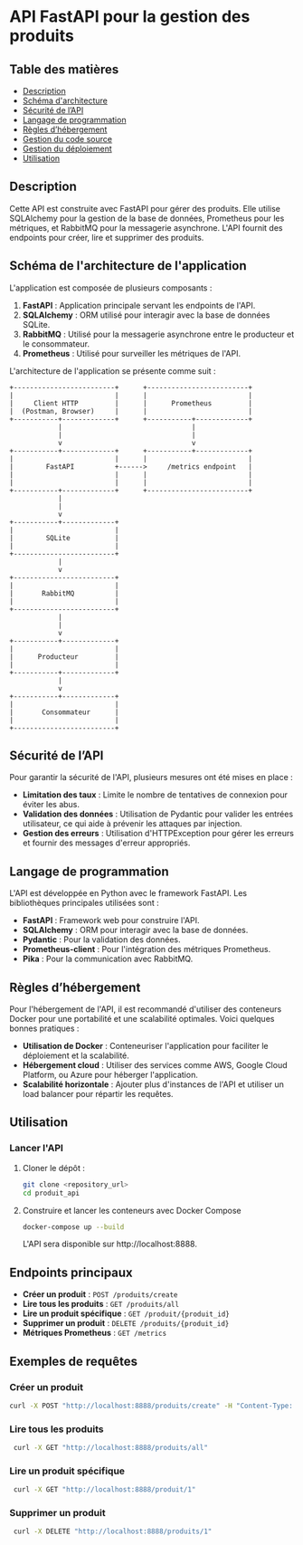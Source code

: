 # API FastAPI pour la gestion des produits

## Table des matières

- [Description](#description)
- [Schéma d'architecture](#schéma-darchitecture)
- [Sécurité de l’API](#sécurité-de-lapi)
- [Langage de programmation](#langage-de-programmation)
- [Règles d’hébergement](#règles-dhébergement)
- [Gestion du code source](#gestion-du-code-source)
- [Gestion du déploiement](#gestion-du-déploiement)
- [Utilisation](#utilisation)

## Description

Cette API est construite avec FastAPI pour gérer des produits. Elle utilise SQLAlchemy pour la gestion de la base de données, Prometheus pour les métriques, et RabbitMQ pour la messagerie asynchrone. L'API fournit des endpoints pour créer, lire et supprimer des produits.

## Schéma de l'architecture de l'application

L'application est composée de plusieurs composants :

1. **FastAPI** : Application principale servant les endpoints de l'API.
2. **SQLAlchemy** : ORM utilisé pour interagir avec la base de données SQLite.
3. **RabbitMQ** : Utilisé pour la messagerie asynchrone entre le producteur et le consommateur.
4. **Prometheus** : Utilisé pour surveiller les métriques de l'API.

L'architecture de l'application se présente comme suit :

```plaintext
+-------------------------+      +-------------------------+
|                         |      |                         |
|     Client HTTP         |      |      Prometheus         |
|  (Postman, Browser)     |      |                         |
+-----------+-------------+      +-----------+-------------+
            |                                |
            |                                |
            v                                v
+-----------+-------------+      +-----------+-------------+
|                         |      |                         |
|        FastAPI          +------>     /metrics endpoint   |
|                         |      |                         |
|                         |      |                         |
+-----------+-------------+      +-------------------------+
            |
            |
            v
+-----------+-------------+
|                         |
|        SQLite           |
|                         |
+-------------------------+
            |
            v
+-------------------------+
|                         |
|       RabbitMQ          |
|                         |
+-------------------------+
            |
            |
            v
+-----------+-------------+
|                         |
|      Producteur         |
|                         |
+-----------+-------------+
            |
            v
+-----------+-------------+
|                         |
|       Consommateur      |
|                         |
+-------------------------+
```

## Sécurité de l’API

Pour garantir la sécurité de l'API, plusieurs mesures ont été mises en place :

- **Limitation des taux** : Limite le nombre de tentatives de connexion pour éviter les abus.
- **Validation des données** : Utilisation de Pydantic pour valider les entrées utilisateur, ce qui aide à prévenir les attaques par injection.
- **Gestion des erreurs** : Utilisation d'HTTPException pour gérer les erreurs et fournir des messages d'erreur appropriés.

## Langage de programmation

L'API est développée en Python avec le framework FastAPI. Les bibliothèques principales utilisées sont :

- **FastAPI** : Framework web pour construire l'API.
- **SQLAlchemy** : ORM pour interagir avec la base de données.
- **Pydantic** : Pour la validation des données.
- **Prometheus-client** : Pour l'intégration des métriques Prometheus.
- **Pika** : Pour la communication avec RabbitMQ.

## Règles d’hébergement

Pour l'hébergement de l'API, il est recommandé d'utiliser des conteneurs Docker pour une portabilité et une scalabilité optimales. Voici quelques bonnes pratiques :

- **Utilisation de Docker** : Conteneuriser l'application pour faciliter le déploiement et la scalabilité.
- **Hébergement cloud** : Utiliser des services comme AWS, Google Cloud Platform, ou Azure pour héberger l'application.
- **Scalabilité horizontale** : Ajouter plus d'instances de l'API et utiliser un load balancer pour répartir les requêtes.

## Utilisation

### Lancer l'API

1. Cloner le dépôt :

   ```bash
   git clone <repository_url>
   cd produit_api
    ```
2. Construire et lancer les conteneurs avec Docker Compose

   ```bash
   docker-compose up --build
   ```
   L'API sera disponible sur http://localhost:8888.

## Endpoints principaux

- **Créer un produit** : `POST /produits/create`
- **Lire tous les produits** : `GET /produits/all`
- **Lire un produit spécifique** : `GET /produit/{produit_id}`
- **Supprimer un produit** : `DELETE /produits/{produit_id}`
- **Métriques Prometheus** : `GET /metrics`

## Exemples de requêtes

### Créer un produit

   ```bash
   curl -X POST "http://localhost:8888/produits/create" -H "Content-Type: application/json" -d '{"name": "Produit1", "details": "{}", "stock": 10}'
   ```

### Lire tous les produits

   ```bash
    curl -X GET "http://localhost:8888/produits/all"
   ```
### Lire un produit spécifique

   ```bash
    curl -X GET "http://localhost:8888/produit/1"
   ```

### Supprimer un produit

   ```bash
    curl -X DELETE "http://localhost:8888/produits/1"
   ```
